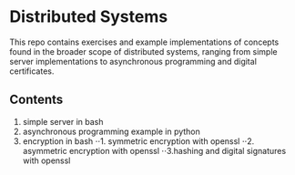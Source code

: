 # Distributed Systems
This repo contains exercises and example implementations of concepts found in the broader scope of distributed systems, ranging from simple server implementations to asynchronous programming and digital certificates.

## Contents
1. simple server in bash
2. asynchronous programming example in python
3. encryption in bash
⋅⋅1. symmetric encryption with openssl
⋅⋅2. asymmetric encryption with openssl
⋅⋅3.hashing and digital signatures with openssl
